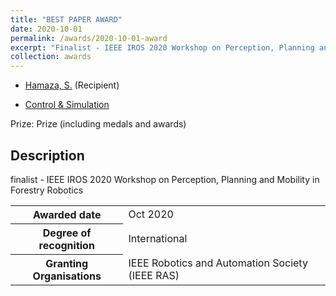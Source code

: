 ```yaml
---
title: "BEST PAPER AWARD"
date: 2020-10-01
permalink: /awards/2020-10-01-award
excerpt: "Finalist - IEEE IROS 2020 Workshop on Perception, Planning and Mobility in Forestry Robotics"
collection: awards
---
```


-   [Hamaza, S.](https://research.tudelft.nl/en/persons/s-hamaza) (Recipient)

-   [Control & Simulation](https://research.tudelft.nl/en/organisations/control-simulation)

Prize: Prize (including medals and awards)

## Description

finalist - IEEE IROS 2020 Workshop on Perception, Planning and Mobility in Forestry Robotics

<table class="properties"><tbody><tr class="prize_metadata"><th scope="row">Awarded date</th><td><span class="date">Oct 2020</span></td></tr><tr class="degree_of_recognition"><th scope="row">Degree of recognition</th><td>International</td></tr><tr class="prize_grandorg"><th scope="row">Granting Organisations</th><td>IEEE Robotics and Automation Society (IEEE RAS)</td></tr></tbody></table>